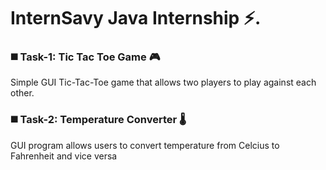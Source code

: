 <h1> InternSavy Java Internship ⚡️. </h1>

<h3> ◼️ Task-1: Tic Tac Toe Game 🎮</h3>
<p> Simple GUI Tic-Tac-Toe game that allows two players to play against each other. </p>

<h3> ◼️ Task-2: Temperature Converter 🌡</h3>
<p> GUI program allows users to convert temperature from Celcius to Fahrenheit and vice versa </p>
